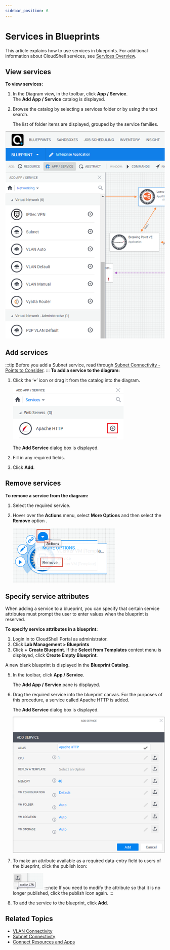 ```yaml
---
sidebar_position: 6
---
```


# Services in Blueprints

This article explains how to use services in blueprints. For additional information about CloudShell services, see [Services Overview](https://help.quali.com/Online%20Help/0.0/Portal/Content/CSP/LAB-MNG/Features/Services.htm).

## View services

**To view services:**

1. In the Diagram view, in the toolbar, click **App / Service**.  
    The **Add App / Service** catalog is displayed.

2. Browse the catalog by selecting a services folder or by using the text search.
    
    The list of folder items are displayed, grouped by the service families.
    

![](/Images/CloudShell-Portal/Lab-Management/Working-with-Services/WorkingWithServices1_New.png)

## Add services
:::tip
Before you add a Subnet service, read through [Subnet Connectivity - Points to Consider](https://help.quali.com/Online%20Help/0.0/Portal/Content/Admn/Cnct-Ctrl-Subnets-Cnsdr.htm).
:::
**To add a service to the diagram:**

1. Click the ‘**+**’ icon or drag it from the catalog into the diagram.
    
    ![](/Images/CloudShell-Portal/Lab-Management/Working-with-Services/Working-with-Services_3.png)
    
    The **Add Service** dialog box is displayed.
    
2. Fill in any required fields.
3. Click **Add**.

## Remove services

**To remove a service from the diagram:**

1. Select the required service.
2. Hover over the **Actions** menu, select **More Options** and then select the **Remove** option .
    
    ![](/Images/CloudShell-Portal/Lab-Management/Working-with-Services/Working-with-Services_4.png)
    

## Specify service attributes

When adding a service to a blueprint, you can specify that certain service attributes must prompt the user to enter values when the blueprint is reserved.

**To specify service attributes in a blueprint:**

1. Login in to CloudShell Portal as administrator.
2. Click **Lab Management > Blueprints**
3. Click **\+** **Create Blueprint**. If the **Select from Templates** context menu is displayed, click **Create Empty Blueprint**.

A new blank blueprint is displayed in the **Blueprint Catalog**.

5. In the toolbar, click **App / Service**.
    
    The **Add App / Service** pane is displayed.
    
6. Drag the required service into the blueprint canvas. For the purposes of this procedure, a service called Apache HTTP is added.
    
    The **Add Service** dialog box is displayed.
    
    ![](/Images/CloudShell-Portal/Lab-Management/Working-with-Services/AccessApacheServerTemplateApp.png)
    
7. To make an attribute available as a required data-entry field to users of the blueprint, click the publish icon:
    
    ![](/Images/CloudShell-Portal/Lab-Management/Working-with-Services/IconAttributePublish_96x51.png)
    :::note
    If you need to modify the attribute so that it is no longer published, click the publish icon again.
    :::
8. To add the service to the blueprint, click **Add**.
    

## Related Topics

- [VLAN Connectivity](https://help.quali.com/Online%20Help/0.0/Portal/Content/Admn/Cnct-Ctrl-VLAN.htm)
- [Subnet Connectivity](https://help.quali.com/Online%20Help/0.0/Portal/Content/Admn/Cnct-Ctrl-Subnets.htm)
- [Connect Resources and Apps](https://help.quali.com/Online%20Help/0.0/Portal/Content/CSP/LAB-MNG/Sndbx-Rsrc-Cnct.htm)